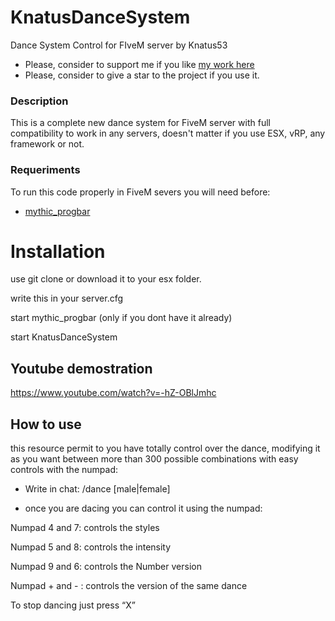 # KnatusDanceSystem
 Dance System Control for FIveM server by Knatus53
 
- Please, consider to support me if you like [my work here](https://paypal.me/knatus)
- Please, consider to give a star to the project if you use it.
 
 ### Description

This is a complete new dance system for FiveM server with full compatibility to work in any servers, doesn't matter if you use ESX, vRP, any framework or not.

 
 ### Requeriments
 To run this code properly in FiveM severs you will need before:
  - [mythic_progbar](https://github.com/Knaak53/mythic_progbar)
  

# Installation

use git clone or download it to your esx folder.

write this in your server.cfg


start mythic_progbar (only if you dont have it already)

start KnatusDanceSystem


## Youtube demostration

https://www.youtube.com/watch?v=-hZ-OBlJmhc

## How to use

this resource permit to you have totally control over the dance, modifying it as you want between more than 300 possible combinations with easy controls with the numpad:

- Write in chat: /dance [male|female]
 
- once you are dacing you can control it using the numpad:

Numpad 4 and 7: controls the styles

Numpad 5 and 8: controls the intensity

Numpad 9 and 6: controls the Number version

Numpad + and - : controls the version of the same dance

To stop dancing just press “X”
 
